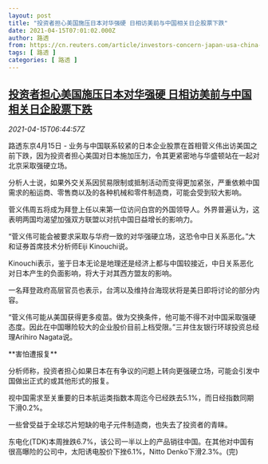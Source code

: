 ```yaml
---
layout: post
title: "投资者担心美国施压日本对华强硬 日相访美前与中国相关日企股票下跌"
date: 2021-04-15T07:01:02.000Z
author: 路透
from: https://cn.reuters.com/article/investors-concern-japan-usa-china-0415-t-idCNKBS2C20N3
tags: [ 路透 ]
categories: [ 路透 ]
---
```

<!--1618470062000-->
[投资者担心美国施压日本对华强硬 日相访美前与中国相关日企股票下跌](https://cn.reuters.com/article/investors-concern-japan-usa-china-0415-t-idCNKBS2C20N3)
------

<div>
<div><i>2021-04-15T06:44:57Z</i></div><p>路透东京4月15日 - 业务与中国联系较紧的日本企业股票在首相菅义伟出访美国之前下跌，因为投资者担心美国对日本施加压力，令其更紧密地与华盛顿站在一起对北京采取强硬立场。</p><p>分析人士说，如果外交关系因贸易限制或抵制活动而变得更加紧张，严重依赖中国需求的船运商、零售商以及的各种机械和零件制造商，可能会受到较大影响。</p><p>菅义伟周五将成为拜登上任以来第一位访问白宫的外国领导人。外界普遍认为，这表明两国均渴望加强双方联盟以对抗中国日益增长的影响力。</p><p>“菅义伟可能会被要求采取与华府一致的对华强硬立场，这恐令中日关系恶化。”大和证券首席技术分析师Eiji Kinouchi说。</p><p>Kinouchi表示，鉴于日本无论是地理还是经济上都与中国较接近，中日关系恶化对日本产生的负面影响，将大于对其西方盟友的影响。</p><p>一名拜登政府高层官员也表示，台湾以及维持台海现状将是美日即将讨论的部分内容。</p><p>“菅义伟可能从美国获得更多疫苗。做为交换条件，他可能不得不对中国采取强硬态度。因此在中国曝险较大的企业股价目前上档受限。”三井住友银行环球投资总经理Arihiro Nagata说。</p><p>**害怕遭报复**</p><p>分析师称，投资者担心如果日本在有争议的问题上转向更强硬立场，可能会引发中国做出正式的或其他形式的报复。</p><p>视中国需求至关重要的日本航运类指数本周迄今已经跌去5.1%，而日经指数同期下滑0.2%。</p><p>一些曾受益于全球芯片短缺的电子元件制造商，也失去了投资者的青睐。</p><p>东电化(TDK)本周挫跌6.7%，该公司一半以上的产品销往中国。在其他对中国有很高曝险的公司中，太阳诱电股价下挫6.1%，Nitto Denko下滑2.3%。(完)</p>
</div>
